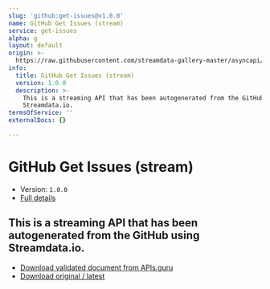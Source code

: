 ```yaml
---
slug: 'github:get-issues@v1.0.0'
name: GitHub Get Issues (stream)
service: get-issues
alpha: g
layout: default
origin: >-
  https://raw.githubusercontent.com/streamdata-gallery-master/asyncapi/master/_listings/github/github-get-issues-stream-async.md
info:
  title: GitHub Get Issues (stream)
  version: 1.0.0
  description: >-
    This is a streaming API that has been autogenerated from the GitHub using
    Streamdata.io.
termsOfService: ''
externalDocs: {}

---
```

# GitHub Get Issues (stream)

* Version: `1.0.0`
* [Full details](../html/github:get-issues@v1.0.0.html)



## This is a streaming API that has been autogenerated from the GitHub using Streamdata.io.



* [Download validated document from APIs.guru](https://raw.githubusercontent.com/APIs-guru/asyncapi-directory/master/docs/APIs/github%3Aget-issues%40v1.0.0.yaml)
* [Download original / latest](https://raw.githubusercontent.com/streamdata-gallery-master/asyncapi/master/_listings/github/github-get-issues-stream-async.md)

<script type="application/ld+json">
{
  "@context": "http://schema.org/",
  "@type": "WebAPI",
  "description": "This is a streaming API that has been autogenerated from the GitHub using Streamdata.io.",
  "documentation": "",

  "name": "GitHub Get Issues (stream)"
}
</script>
